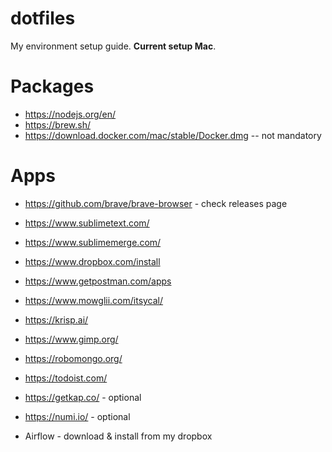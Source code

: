# dotfiles
My environment setup guide. **Current setup Mac**.

# Packages
- https://nodejs.org/en/
- https://brew.sh/
- https://download.docker.com/mac/stable/Docker.dmg --  not mandatory

# Apps
- https://github.com/brave/brave-browser - check releases page
- https://www.sublimetext.com/
- https://www.sublimemerge.com/
- https://www.dropbox.com/install
- https://www.getpostman.com/apps
- https://www.mowglii.com/itsycal/
- https://krisp.ai/
- https://www.gimp.org/
- https://robomongo.org/
- https://todoist.com/

- https://getkap.co/ - optional
- https://numi.io/ - optional

- Airflow - download & install from my dropbox
